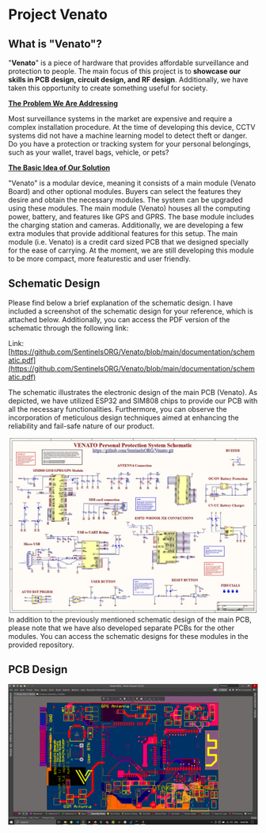 
# Project Venato

## What is "Venato"?

"**Venato**" is a piece of hardware that provides affordable surveillance and protection to people. The main focus of this project is to **showcase our skills in PCB design, circuit design, and RF design**. Additionally, we have taken this opportunity to create something useful for society.

<ins>**The Problem We Are Addressing**</ins>

Most surveillance systems in the market are expensive and require a complex installation procedure. At the time of developing this device, CCTV systems did not have a machine learning model to detect theft or danger. Do you have a protection or tracking system for your personal belongings, such as your wallet, travel bags, vehicle, or pets?

<ins>**The Basic Idea of Our Solution**</ins>

"Venato" is a modular device, meaning it consists of a main module (Venato Board) and other optional modules. Buyers can select the features they desire and obtain the necessary modules. The system can be upgraded using these modules. The main module (Venato) houses all the computing power, battery, and features like GPS and GPRS. The base module includes the charging station and cameras. Additionally, we are developing a few extra modules that provide additional features for this setup. The main module (i.e. Venato) is a credit card sized PCB that we designed specially for the ease of carrying. At the moment, we are still developing this module to be more compact, more featurestic and user friendly.

## Schematic Design

Please find below a brief explanation of the schematic design. I have included a screenshot of the schematic design for your reference, which is attached below. Additionally, you can access the PDF version of the schematic through the following link:

Link: [https://github.com/SentinelsORG/Venato/blob/main/documentation/schematic.pdf](https://github.com/SentinelsORG/Venato/blob/main/documentation/schematic.pdf)

The schematic illustrates the electronic design of the main PCB (Venato). As depicted, we have utilized ESP32 and SIM808 chips to provide our PCB with all the necessary functionalities. Furthermore, you can observe the incorporation of meticulous design techniques aimed at enhancing the reliability and fail-safe nature of our product.

![Screen shot of the Schematic PDF](https://github.com/SentinelsORG/Venato/blob/main/Images/schematic_screenshot.jpg?raw=true)
In addition to the previously mentioned schematic design of the main PCB, please note that we have also developed separate PCBs for the other modules. You can access the schematic designs for these modules in the provided repository.

## PCB Design

![Screen shot of 2D PCB](https://github.com/SentinelsORG/Venato/blob/main/Images/PCBss.png?raw=true)
